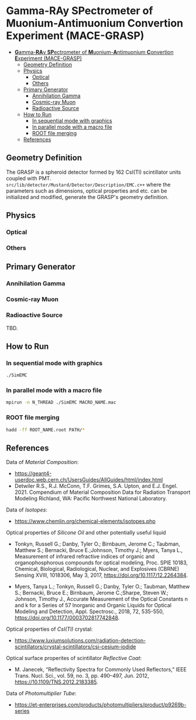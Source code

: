 # **G**amma-**RA**y **SP**ectrometer of **M**uonium-**A**ntimuonium **C**onvertion **E**xperiment (MACE-GRASP)

- [**G**amma-**RA**y **SP**ectrometer of **M**uonium-**A**ntimuonium **C**onvertion **E**xperiment (MACE-GRASP)](#gamma-ray-spectrometer-of-muonium-antimuonium-convertion-experiment-mace-grasp)
  - [Geometry Definition](#geometry-definition)
  - [Physics](#physics)
    - [Optical](#optical)
    - [Others](#others)
  - [Primary Generator](#primary-generator)
    - [Annihilation Gamma](#annihilation-gamma)
    - [Cosmic-ray Muon](#cosmic-ray-muon)
    - [Radioactive Source](#radioactive-source)
  - [How to Run](#how-to-run)
    - [In sequential mode with graphics](#in-sequential-mode-with-graphics)
    - [In parallel mode with a macro file](#in-parallel-mode-with-a-macro-file)
    - [ROOT file merging](#root-file-merging)
  - [References](#references)

## Geometry Definition
The GRASP is a spheroid detector formed by 162 CsI(Tl) scintillator units coupled with PMT.
`src/lib/detector/Mustard/Detector/Description/EMC.c++` where the parameters such as dimensions, optical properties and etc. can be initialized and modified, generate the GRASP's geometry definition.

## Physics
### Optical

### Others
## Primary Generator
### Annihilation Gamma
### Cosmic-ray Muon
### Radioactive Source
TBD.

## How to Run

### In sequential mode with graphics
```bash
./SimEMC
```
### In parallel mode with a macro file
```bash
mpirun -n N_THREAD ./SimEMC MACRO_NAME.mac
```

### ROOT file merging
```bash
hadd -ff ROOT_NAME.root PATH/*
```
## References

Data of *Material Composition*:
- https://geant4-userdoc.web.cern.ch/UsersGuides/AllGuides/html/index.html
- Detwiler R.S., R.J. McConn, T.F. Grimes, S.A. Upton, and E.J. Engel. 2021. Compendium of Material Composition Data for Radiation Transport Modeling Richland, WA: Pacific Northwest National Laboratory.

Data of *Isotopes*:
- https://www.chemlin.org/chemical-elements/isotopes.php

Optical properties of *Silicone Oil* and other potentially useful liquid
- Tonkyn, Russell G.; Danby, Tyler O.; Birnbaum, Jerome C.; Taubman, Matthew S.; Bernacki, Bruce E.;Johnson, Timothy J.; Myers, Tanya L., Measurement of infrared refractive indices of organic and organophosphorous compounds for optical modeling, Proc. SPIE 10183, Chemical, Biological, Radiological, Nuclear, and Explosives (CBRNE) Sensing XVIII, 1018306, May 3, 2017, https://doi.org/10.1117/12.2264384.

- Myers, Tanya L.; Tonkyn, Russell G.; Danby, Tyler O.; Taubman, Matthew S.; Bernacki, Bruce E.; Birnbaum, Jerome C.;Sharpe, Steven W.; Johnson, Timothy J., Accurate Measurement of the Optical Constants n and k for a Series of 57 Inorganic and Organic Liquids for Optical Modeling and Detection, Appl. Spectrosc., 2018, 72, 535-550, https://doi.org/10.1177/0003702817742848.

Optical properties of *CsI(Tl)* crystal:
- https://www.luxiumsolutions.com/radiation-detection-scintillators/crystal-scintillators/csi-cesium-iodide

Optical surface properites of scintillator *Reflective Coat*:
- M. Janecek, “Reflectivity Spectra for Commonly Used Reflectors,” IEEE Trans. Nucl. Sci., vol. 59, no. 3, pp. 490–497, Jun. 2012, https://10.1109/TNS.2012.2183385.

Data of *Photomultiplier Tube*:
- https://et-enterprises.com/products/photomultipliers/product/p9269b-series
